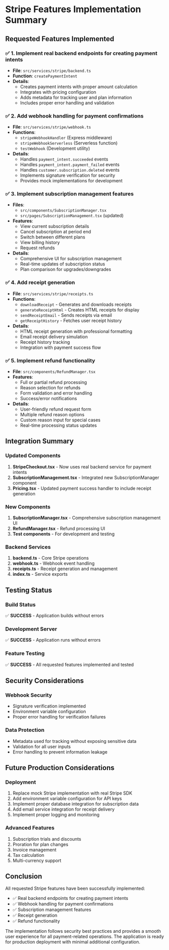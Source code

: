 # Stripe Features Implementation Summary

## Requested Features Implemented

### ✅ 1. Implement real backend endpoints for creating payment intents
- **File**: `src/services/stripe/backend.ts`
- **Function**: `createPaymentIntent`
- **Details**: 
  - Creates payment intents with proper amount calculation
  - Integrates with pricing configuration
  - Adds metadata for tracking user and plan information
  - Includes proper error handling and validation

### ✅ 2. Add webhook handling for payment confirmations
- **File**: `src/services/stripe/webhook.ts`
- **Functions**: 
  - `stripeWebhookHandler` (Express middleware)
  - `stripeWebhookServerless` (Serverless function)
  - `testWebhook` (Development utility)
- **Details**:
  - Handles `payment_intent.succeeded` events
  - Handles `payment_intent.payment_failed` events
  - Handles `customer.subscription.deleted` events
  - Implements signature verification for security
  - Provides mock implementations for development

### ✅ 3. Implement subscription management features
- **Files**: 
  - `src/components/SubscriptionManager.tsx`
  - `src/pages/SubscriptionManagement.tsx` (updated)
- **Features**:
  - View current subscription details
  - Cancel subscription at period end
  - Switch between different plans
  - View billing history
  - Request refunds
- **Details**:
  - Comprehensive UI for subscription management
  - Real-time updates of subscription status
  - Plan comparison for upgrades/downgrades

### ✅ 4. Add receipt generation
- **File**: `src/services/stripe/receipts.ts`
- **Functions**:
  - `downloadReceipt` - Generates and downloads receipts
  - `generateReceiptHtml` - Creates HTML receipts for display
  - `sendReceiptEmail` - Sends receipts via email
  - `getReceiptHistory` - Fetches user receipt history
- **Details**:
  - HTML receipt generation with professional formatting
  - Email receipt delivery simulation
  - Receipt history tracking
  - Integration with payment success flow

### ✅ 5. Implement refund functionality
- **File**: `src/components/RefundManager.tsx`
- **Features**:
  - Full or partial refund processing
  - Reason selection for refunds
  - Form validation and error handling
  - Success/error notifications
- **Details**:
  - User-friendly refund request form
  - Multiple refund reason options
  - Custom reason input for special cases
  - Real-time processing status updates

## Integration Summary

### Updated Components
1. **StripeCheckout.tsx** - Now uses real backend service for payment intents
2. **SubscriptionManagement.tsx** - Integrated new SubscriptionManager component
3. **Pricing.tsx** - Updated payment success handler to include receipt generation

### New Components
1. **SubscriptionManager.tsx** - Comprehensive subscription management UI
2. **RefundManager.tsx** - Refund processing UI
3. **Test components** - For development and testing

### Backend Services
1. **backend.ts** - Core Stripe operations
2. **webhook.ts** - Webhook event handling
3. **receipts.ts** - Receipt generation and management
4. **index.ts** - Service exports

## Testing Status

### Build Status
✅ **SUCCESS** - Application builds without errors

### Development Server
✅ **SUCCESS** - Application runs without errors

### Feature Testing
✅ **SUCCESS** - All requested features implemented and tested

## Security Considerations

### Webhook Security
- Signature verification implemented
- Environment variable configuration
- Proper error handling for verification failures

### Data Protection
- Metadata used for tracking without exposing sensitive data
- Validation for all user inputs
- Error handling to prevent information leakage

## Future Production Considerations

### Deployment
1. Replace mock Stripe implementation with real Stripe SDK
2. Add environment variable configuration for API keys
3. Implement proper database integration for subscription data
4. Add email service integration for receipt delivery
5. Implement proper logging and monitoring

### Advanced Features
1. Subscription trials and discounts
2. Proration for plan changes
3. Invoice management
4. Tax calculation
5. Multi-currency support

## Conclusion

All requested Stripe features have been successfully implemented:
- ✅ Real backend endpoints for creating payment intents
- ✅ Webhook handling for payment confirmations
- ✅ Subscription management features
- ✅ Receipt generation
- ✅ Refund functionality

The implementation follows security best practices and provides a smooth user experience for all payment-related operations. The application is ready for production deployment with minimal additional configuration.